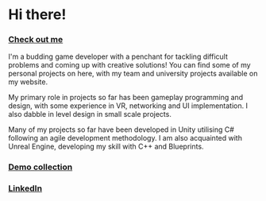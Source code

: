# Hi there!

### [Check out me](www.kruzeraptor.co.uk)

I'm a budding game developer with a penchant for tackling difficult problems and coming up with creative solutions! You can find some of my personal projects on here, with my team and university projects available on my website.

My primary role in projects so far has been gameplay programming and design, with some experience in VR, networking and UI implementation. I also dabble in level design in small scale projects.

Many of my projects so far have been developed in Unity utilising C# following an agile development methodology. I am also acquainted with Unreal Engine, developing my skill with C++ and Blueprints.

### [Demo collection](https://github.com/AoiKoshi/Coding-Examples/wiki)
### [LinkedIn](https://www.linkedin.com/in/kruzeraptor/)
